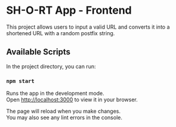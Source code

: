 # SH-O-RT App - Frontend

This project allows users to input a valid URL and converts it into a shortened URL
with a random postfix string.

## Available Scripts

In the project directory, you can run:

### `npm start`

Runs the app in the development mode.\
Open [http://localhost:3000](http://localhost:3000) to view it in your browser.

The page will reload when you make changes.\
You may also see any lint errors in the console.
